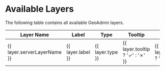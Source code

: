 <script setup>
import { data as layerTable } from './scripts/available-layers.data.ts'
</script>

# Available Layers

The following table contains all available GeoAdmin layers.

<table id="layer-table">
  <thead id="layer-table-headers">
    <tr>
      <th>Layer Name</th>
      <th>Label</th>
      <th>Type</th>
      <th>Tooltip</th>
      <th>Searchable</th>
    </tr>
  </thead>
  <tbody>
    <tr v-for="layer in layerTable" :key="layer.serverLayerName">
      <td>{{ layer.serverLayerName }}</td>
      <td>{{ layer.label }}</td>
      <td>{{ layer.type }}</td>
      <td>{{ layer.tooltip ? '✓' : '✗' }}</td>
      <td>{{ layer.searchable ? '✓' : '✗' }}</td>
    </tr>
  </tbody>
</table>